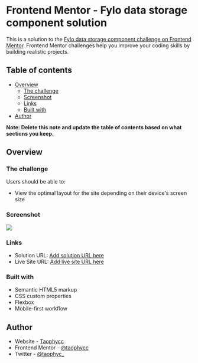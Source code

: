 # Frontend Mentor - Fylo data storage component solution

This is a solution to the [Fylo data storage component challenge on Frontend Mentor](https://www.frontendmentor.io/challenges/fylo-data-storage-component-1dZPRbV5n). Frontend Mentor challenges help you improve your coding skills by building realistic projects. 

## Table of contents

- [Overview](#overview)
  - [The challenge](#the-challenge)
  - [Screenshot](#screenshot)
  - [Links](#links)
  - [Built with](#built-with)
- [Author](#author)

**Note: Delete this note and update the table of contents based on what sections you keep.**

## Overview

### The challenge

Users should be able to:

- View the optimal layout for the site depending on their device's screen size

### Screenshot

![](./screenshot.jpg)

### Links

- Solution URL: [Add solution URL here](https://github.com/Taophycc/Fylo-data-storage-component.git)
- Live Site URL: [Add live site URL here](https://taophycc.github.io/Fylo-data-storage-component/)

### Built with

- Semantic HTML5 markup
- CSS custom properties
- Flexbox
- Mobile-first workflow

## Author

- Website - [Taophycc](https://www.your-site.com)
- Frontend Mentor - [@taophycc](https://www.frontendmentor.io/profile/yourusername)
- Twitter - [@taophyc_](https://www.twitter.com/yourusername)

